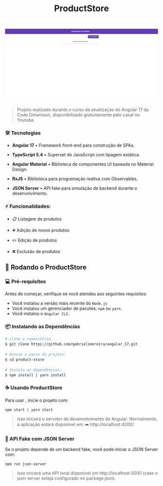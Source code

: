 <h1 align="center">ProductStore</h1>
<br>

<p align="center">
    <img src="./src/images/productStore.gif">
</p>

> Projeto realizado durante o curso de atualização do Angular 17 da Code Dimension, disponibilizado gratuitamente pelo canal no Youtube.

### 🛠️ Tecnologias

- **Angular 17** • Framework front-end para construção de SPAs.

- **TypeScript 5.4** • Superset do JavaScript com tipagem estática.

- **Angular Material** • Biblioteca de componentes UI baseada no Material Design.

- **RxJS** • Biblioteca para programação reativa com Observables.

- **JSON Server** • API fake para simulação de backend durante o desenvolvimento.

### ⚡ Funcionalidades:

- 📋 Listagem de produtos

- ➕ Adição de novos produtos

- ✏️ Edição de produtos

- ❌ Exclusão de produtos

## 🚀 Rodando o ProductStore

### 💻 Pré-requisitos

Antes de começar, verifique se você atendeu aos seguintes requisitos:

- Você instalou a versão mais recente do `Node.js`
- Você instalou um gerenciador de pacotes: `npm` ou `yarn`.
- Você instalou o `Angular CLI`.

### 📦 Instalando as Dependências

```bash
# Clone o repositório:
$ git clone https://github.com/gabrielimoreira/angular_17.git

# Acesse a pasta do projeto:
$ cd product-store

# Instale as dependências:
$ npm install | yarn install
```

### ☕ Usando ProductStore

Para usar <ProductStore>, inicie o projeto com:

```
npm start | yarn start
```

> Isso iniciará o servidor de desenvolvimento do Angular. Normalmente, a aplicação estará disponível em: ➡️ http://localhost:4200/

### 💾 API Fake com JSON Server

Se o projeto depende de um backend fake, você pode iniciar o JSON Server com:

```
npm run json-server
```

> Isso iniciará uma API local disponível em http://localhost:3000 (caso o json-server esteja configurado no package.json).
